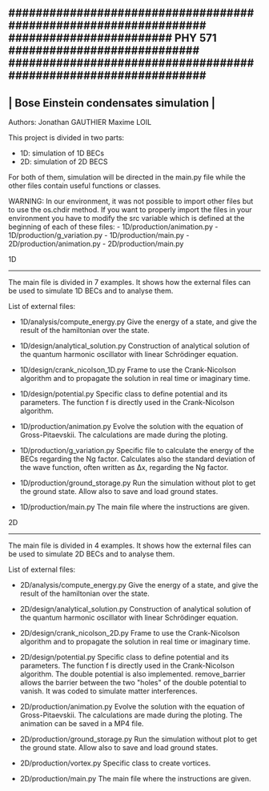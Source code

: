 ﻿#################################################################
########################   PHY 571   ############################
#################################################################
-----------------------------------------------------------------
|             Bose Einstein condensates simulation              |
-----------------------------------------------------------------

Authors: Jonathan GAUTHIER
	 Maxime LOIL

This project is divided in two parts:
- 1D: simulation of 1D BECs
- 2D: simulation of 2D BECS

For both of them, simulation will be directed in the main.py file
while the other files contain useful functions or classes.

WARNING: In our environment, it was not possible to import other
	 files but to use the os.chdir method.
	 If you want to properly import the files in your 
	 environment you have to modify the src variable which is
	 defined at the beginning of each of these files:
	 - 1D/production/animation.py
	 - 1D/production/g_variation.py
	 - 1D/production/main.py
	 - 2D/production/animation.py
	 - 2D/production/main.py

1D
****************************************

The main file is divided in 7 examples.
It shows how the external files can be used to simulate 1D BECs
and to analyse them.

List of external files:

- 1D/analysis/compute_energy.py
Give the energy of a state, and give the result of the 
hamiltonian over the state.

- 1D/design/analytical_solution.py
Construction of analytical solution of the quantum harmonic
oscillator with linear Schrödinger equation.

- 1D/design/crank_nicolson_1D.py
Frame to use the Crank-Nicolson algorithm and to propagate the
solution in real time or imaginary time.

- 1D/design/potential.py
Specific class to define potential and its parameters. The
function f is directly used in the Crank-Nicolson algorithm.

- 1D/production/animation.py
Evolve the solution with the equation of Gross-Pitaevskii. The
calculations are made during the ploting.

- 1D/production/g_variation.py
Specific file to calculate the energy of the BECs regarding the
Ng factor. Calculates also the standard deviation of the wave
function, often written as Δx, regarding the Ng factor.

- 1D/production/ground_storage.py
Run the simulation without plot to get the ground state.
Allow also to save and load ground states.

- 1D/production/main.py
The main file where the instructions are given.


2D
****************************************

The main file is divided in 4 examples.
It shows how the external files can be used to simulate 2D BECs
and to analyse them.

List of external files:

- 2D/analysis/compute_energy.py
Give the energy of a state, and give the result of the
hamiltonian over the state.

- 2D/design/analytical_solution.py
Construction of analytical solution of the quantum harmonic
oscillator with linear Schrödinger equation.

- 2D/design/crank_nicolson_2D.py
Frame to use the Crank-Nicolson algorithm and to propagate the
solution in real time or imaginary time.

- 2D/design/potential.py
Specific class to define potential and its parameters. The
function f is directly used in the Crank-Nicolson algorithm.
The double potential is also implemented. remove_barrier allows
the barrier between the two "holes" of the double potential to
vanish. It was coded to simulate matter interferences.

- 2D/production/animation.py
Evolve the solution with the equation of Gross-Pitaevskii. The
calculations are made during the ploting. The animation can be
saved in a MP4 file.

- 2D/production/ground_storage.py
Run the simulation without plot to get the ground state.
Allow also to save and load ground states.

- 2D/production/vortex.py
Specific class to create vortices.

- 2D/production/main.py
The main file where the instructions are given.